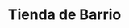 ---
title: "Tienda de Barrio"
url: /ciudad-satelite/tienda-de-barrio-avenida-escalona-y-aguero-6/
shop: comodidad
---
